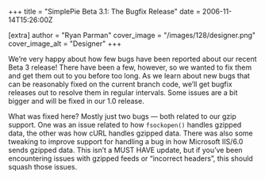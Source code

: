 +++
title = "SimplePie Beta 3.1: The Bugfix Release"
date = 2006-11-14T15:26:00Z

[extra]
author = "Ryan Parman"
cover_image = "/images/128/designer.png"
cover_image_alt = "Designer"
+++

We’re very happy about how few bugs have been reported about our recent Beta 3 release! There have been a few, however, so we wanted to fix them and get them out to you before too long. As we learn about new bugs that can be reasonably fixed on the current branch code, we’ll get bugfix releases out to resolve them in regular intervals. Some issues are a bit bigger and will be fixed in our 1.0 release.

What was fixed here? Mostly just two bugs — both related to our gzip support. One was an issue related to how `fsockopen()` handles gzipped data, the other was how cURL handles gzipped data. There was also some tweaking to improve support for handling a bug in how Microsoft IIS/6.0 sends gzipped data. This isn’t a MUST HAVE update, but if you’ve been encountering issues with gzipped feeds or “incorrect headers”, this should squash those issues.

